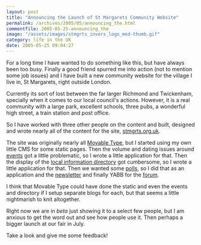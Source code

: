 ```yaml
---
layout: post
title: "Announcing the Launch of St Margarets Community Website"
permalink: /archives/2005/05/announcing_the.html
commentfile: 2005-05-25-announcing_the
image: "/assets/images/stmgrts_invers_logo_med-thumb.gif"
category: life in the UK
date: 2005-05-25 09:04:27
---
```


For a long time I have wanted to do something like this, but have always been too busy. Finally a good friend spurred me into action (not to mention some job issues) and I have built a new community website for the village I live in, St Margarets, right outside London.

Currently its sort of lost between the far larger Richmond and Twickenham, specially when it comes to our local council's actions. However, it is a real community with a large park, excellent schools, three pubs, a wonderful high street, a train station and post office.

So I have worked with three other people on the content and built, designed and wrote nearly all of the content for the site, [stmgrts.org.uk](http://stmgrts.org.uk/).

The site was originally nearly all [Movable Type](http://www.movabletype.org/), but I started using my own little CMS for some static pages. Then the volume and dating issues around [events](http://stmgrts.org.uk/cgi-bin/events.cgi) got a little problematic, so I wrote a little application for that. Then the display of the [local information directory](http://stmgrts.org.uk/cgi-bin/directory.cgi) got cumbersome, so I wrote a little application for that. Then we wanted some [polls](http://stmgrts.org.uk/cgi-bin/poll.cgi), so I did that as an application and the [newsletter](http://stmgrts.org.uk/cgi-bin/newsletter.cgi) and finally YABB for the [forum](http://stmgrts.org.uk/cgi-bin/yabb/YaBB.pl).

I think that Movable Type could have done the static and even the events and directory if I setup separate blogs for each, but that seems a little nightmarish to knit altogether.

Right now we are in _beta_ just showing it to a select few people, but I am anxious to get the word out and see how people use it. Then perhaps a bigger launch at our fair in July.

Take a look and give me some feedback!
